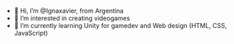 - 👋 Hi, I’m @Ignaxavier, from Argentina
- 👀 I’m interested in creating videogames
- 🌱 I’m currently learning Unity for gamedev and Web design (HTML, CSS, JavaScript)
